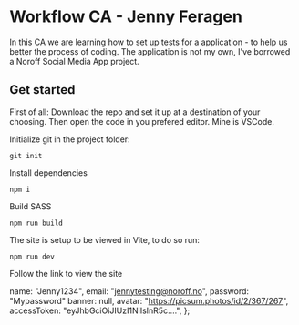 # Workflow CA - Jenny Feragen

In this CA we are learning how to set up tests for a application - to help us better the process of coding.
The application is not my own, I've borrowed a Noroff Social Media App project.

## Get started

First of all:
Download the repo and set it up at a destination of your choosing. Then open the code in you prefered editor.
Mine is VSCode.

Initialize git in the project folder:

```
git init
```

Install dependencies

```
npm i
```

Build SASS

```
npm run build
```

The site is setup to be viewed in Vite, to do so run:

```
npm run dev
```

Follow the link to view the site

name: "Jenny1234",
email: "jennytesting@noroff.no",
password: "Mypassword"
banner: null,
avatar: "https://picsum.photos/id/2/367/267",
accessToken: "eyJhbGciOiJIUzI1NiIsInR5c....",
};

